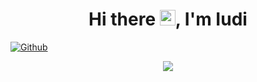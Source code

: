 <h1 align="center">Hi there <img src="https://media.giphy.com/media/hvRJCLFzcasrR4ia7z/giphy.gif" width="25px">, I'm Iudi</h1>


[![Github](https://img.shields.io/github/followers/iudizm?label=Follow&style=social)](https://github.com/iudizm)

<div align="center"> 
  <img src="https://github-readme-stats.vercel.app/api?username=iudizm&show_icons=true&count_private=true&show_icons=true&include_all_commits=true&theme=buefy">
</div>
